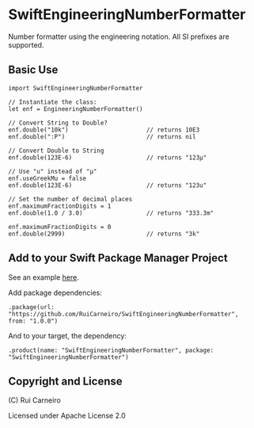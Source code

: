 # SwiftEngineeringNumberFormatter
Number formatter using the engineering notation. All SI prefixes are supported.

## Basic Use

    import SwiftEngineeringNumberFormatter
    
    // Instantiate the class:
    let enf = EngineeringNumberFormatter()

    // Convert String to Double?
    enf.double("10k")                      // returns 10E3
    enf.double(":P")                       // returns nil

    // Convert Double to String
    enf.double(123E-6)                     // returns "123µ"

    // Use "u" instead of "µ"
    enf.useGreekMu = false
    enf.double(123E-6)                     // returns "123u"

    // Set the number of decimal places
    enf.maximumFractionDigits = 1
    enf.double(1.0 / 3.0)                  // returns "333.3m"

    enf.maximumFractionDigits = 0
    enf.double(2999)                       // returns "3k"


## Add to your Swift Package Manager Project

See an example [here](https://github.com/RuiCarneiro/rigol2spice/blob/main/Package.swift).

Add package dependencies:

    .package(url: "https://github.com/RuiCarneiro/SwiftEngineeringNumberFormatter", from: "1.0.0")

And to your target, the dependency:

    .product(name: "SwiftEngineeringNumberFormatter", package: "SwiftEngineeringNumberFormatter")

## Copyright and License

(C) Rui Carneiro

Licensed under Apache License 2.0
